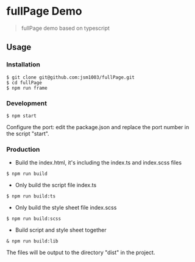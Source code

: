 # fullPage Demo

> fullPage demo based on typescript

## Usage

### Installation

```
$ git clone git@github.com:jsm1003/fullPage.git
$ cd fullPage
$ npm run frame
```

### Development

```
$ npm start
```

Configure the port: edit the package.json and replace the port number in the script "start".

### Production

* Build the index.html, it's including the index.ts and index.scss files

```
$ npm run build
```

* Only build the script file index.ts

```
$ npm run build:ts
```

* Only build the style sheet file index.scss

```
$ npm run build:scss
```

* Build script and style sheet together

```
& npm run build:lib
```

The files will be output to the directory "dist" in the project.
